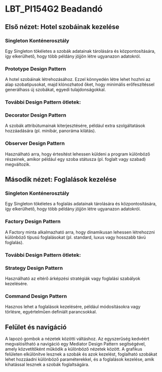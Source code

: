 # LBT_PI154G2 Beadandó

## Első nézet: Hotel szobáinak kezelése
### Singleton Konténerosztály 
Egy Singleton tökéletes a szobák adatainak tárolására és központosítására, így elkerülhető, hogy több példány jöjjön létre ugyanazon adatokról.

### Prototype Design Pattern 
A hotel szobáinak létrehozásához. Ezzel könnyedén létre lehet hozhni az alap szobatípusokat, majd klónozhatod őket, hogy minimális erőfeszítéssel generálhass új szobákat, egyedi tulajdonságokkal.

### További Design Pattern ötletek:

### Decorator Design Pattern
A szobák attribútumainak kiterjesztésére, például extra szolgáltatások hozzáadására (pl. minibár, panoráma kilátás).

### Observer Design Pattern 
Használható arra, hogy értesítést lehessen küldeni a program különböző részeinek, amikor például egy szoba státusza (pl. foglalt vagy szabad) megváltozik.

## Második nézet: Foglalások kezelése
### Singleton Konténerosztály
Egy Singleton tökéletes a foglalás adatainak tárolására és központosítására, így elkerülhető, hogy több példány jöjjön létre ugyanazon adatokról.

### Factory Design Pattern
A Factory minta alkalmazható arra, hogy dinamikusan lehessen létrehozzni különböző típusú foglalásokat (pl. standard, luxus vagy hosszabb távú foglalás).

### További Design Pattern ötletek:

### Strategy Design Pattern
Használható az eltérő árképzési stratégiák vagy foglalási szabályok kezelésére.

### Command Design Pattern
Hasznos lehet a foglalások kezelésére, például módosításokra vagy törlésre, egyértelműen definiált parancsokkal.

## Felület és navigáció
A lapozó gombok a nézetek közötti váltáshoz. Az egyszerűség kedvéért megvalósítható a navigáció egy Mediator Design Pattern segítségével, amely közvetítőként működik a különböző nézetek között.
A grafikus felületen elkülönítve lesznek a szobák és azok kezelést, foglalható szobákat lehet hozzáadni különböző paraméterekkel, és a foglalások kezelése, amik kihatással lesznek a szobák foglaltságára.
